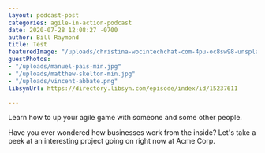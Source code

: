 ```yaml
---
layout: podcast-post
categories: agile-in-action-podcast
date: 2020-07-28 12:08:27 -0700
author: Bill Raymond
title: Test
featuredImage: "/uploads/christina-wocintechchat-com-4pu-oc8sw98-unsplash.jpg"
guestPhotos:
- "/uploads/manuel-pais-min.jpg"
- "/uploads/matthew-skelton-min.jpg"
- "/uploads/vincent-abbate.png"
libsynUrl: https://directory.libsyn.com/episode/index/id/15237611

---
```

Learn how to up your agile game with someone and some other people.

Have you ever wondered how businesses work from the inside? Let's take a peek at an interesting project going on right now at Acme Corp.